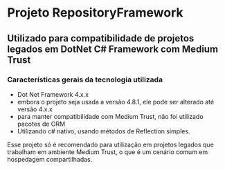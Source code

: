 # Projeto RepositoryFramework
  ## Utilizado para compatibilidade de projetos legados em DotNet C# Framework com Medium Trust
  ### Características gerais da tecnologia utilizada
- Dot Net Framework 4.x.x
 - embora o projeto seja usada a versão 4.8.1, ele pode ser alterado até versão 4.x.x
 - para manter compatibilidade com Medium Trust, não foi utilizado pacotes de ORM
 - Utilizando c# nativo, usando métodos de Reflection simples.
  
Esse projeto só é recomendado para utilização em projetos legados que trabalham em ambiente Medium Trust, o que é um cenário comum em hospedagem compartilhadas.